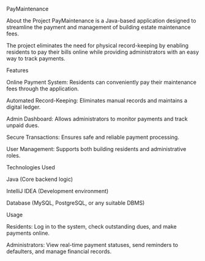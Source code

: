 PayMaintenance

About the Project
PayMaintenance is a Java-based application designed to streamline the payment and management of building estate maintenance fees. 

The project eliminates the need for physical record-keeping by enabling residents to pay their bills online while providing administrators with an easy way to track payments.


Features

Online Payment System: Residents can conveniently pay their maintenance fees through the application.

Automated Record-Keeping: Eliminates manual records and maintains a digital ledger.

Admin Dashboard: Allows administrators to monitor payments and track unpaid dues.

Secure Transactions: Ensures safe and reliable payment processing.

User Management: Supports both building residents and administrative roles.


Technologies Used

Java (Core backend logic)

IntelliJ IDEA (Development environment)

Database (MySQL, PostgreSQL, or any suitable DBMS)



Usage

Residents: Log in to the system, check outstanding dues, and make payments online.

Administrators: View real-time payment statuses, send reminders to defaulters, and manage financial records.
